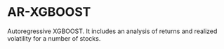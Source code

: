 # AR-XGBOOST
Autoregressive XGBOOST. It includes an analysis of returns and realized volatility for a number of stocks.
